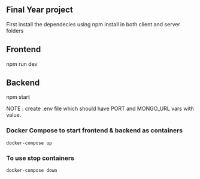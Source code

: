 ## Final Year project

First install the dependecies using npm install in both client and server folders

## Frontend 
npm run dev

## Backend
npm start

NOTE : create .env file which should have PORT and MONGO_URL vars with value.

### Docker Compose to start frontend & backend as containers
```shell
docker-compose up
```

### To use stop containers
```shell
docker-compose down
```
